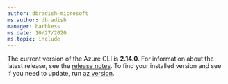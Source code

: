```yaml
---
author: dbradish-microsoft
ms.author: dbradish
manager: barbkess
ms.date: 10/27/2020
ms.topic: include
---
```


The current version of the Azure CLI is __2.14.0__. For information about the latest release, see the [release notes](../release-notes-azure-cli.md). To find your installed version and see if you need to update, run [az version](/cli/azure/reference-index#az_version).
